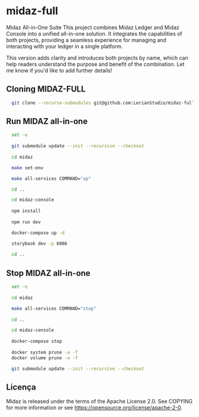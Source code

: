 # midaz-full

Midaz All-in-One Suite
This project combines Midaz Ledger and Midaz Console into a unified all-in-one solution. It integrates the capabilities of both projects, providing a seamless experience for managing and interacting with your ledger in a single platform.

This version adds clarity and introduces both projects by name, which can help readers understand the purpose and benefit of the combination. Let me know if you'd like to add further details!

## Cloning MIDAZ-FULL
```bash
  git clone --recurse-submodules git@github.com:LerianStudio/midaz-full.git
```

## Run MIDAZ all-in-one
```bash
  set -e
  
  git submodule update --init --recursive --checkout
  
  cd midaz

  make set-env

  make all-services COMMAND="up"

  cd ..

  cd midaz-console
  
  npm install
  
  npm run dev

  docker-compose up -d

  storybook dev -p 6006
  
  cd ..
```

## Stop MIDAZ all-in-one
```bash
  set -e
  
  cd midaz

  make all-services COMMAND="stop"
  
  cd ..

  cd midaz-console
  
  docker-compose stop
  
  docker system prune -a -f
  docker volume prune -a -f

  git submodule update --init --recursive --checkout
```

## Licença
Midaz is released under the terms of the Apache License 2.0. See COPYING for more information or see https://opensource.org/license/apache-2-0.
